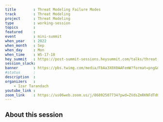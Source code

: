 ```yaml
---
title        : Threat Modeling Failure Modes
track        : Threat Modeling
project      : Threat Modeling
type         : working-session
topics       : 
featured     :
event        : mini-summit
when_year    : 2022
when_month   : Sep
when_day     : Mon
when_time    : WS-17-18
hey_summit   : https://post-summit-sessions.heysummit.com/talks/threat-modeling-failure-modes/
session_slack:
banner       : https://pbs.twimg.com/media/FbAa3X0X0AAFemW?format=png&name=small
#status      :
description  :
organizers   :
    - Izar Tarandach    
youtube_link : 
zoom_link    : https://us06web.zoom.us/j/86892507734?pwd=ZVdsZmRKNFdTd0I4d0FPdjVNWEJLQT09
---
```


## About this session
